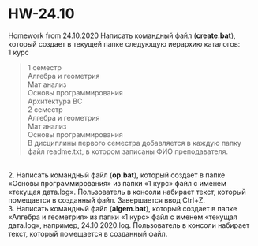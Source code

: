 # HW-24.10
Homework from 24.10.2020
Написать командный файл (<b>create.bat</b>), который создает в текущей папке следующую иерархию каталогов:</br>
1 курс</br>
 >1 семестр</br>
  >Алгебра и геометрия</br>
  >Мат анализ</br>
  >Основы программирования</br>
  >Архитектура ВС</br>
 >2 семестр</br>
  >Алгебра и геометрия</br>
  >Мат анализ</br>
  >Основы программирования</br>
В дисциплины первого семестра добавляется в каждую папку файл readme.txt, в котором записаны ФИО преподавателя.</br>
</br>
2. Написать командный файл (<b>op.bat</b>), который создает в папке «Основы программирования» из папки «1 курс» файл с именем «текущая дата.log». Пользователь в консоли набирает текст, который помещается в созданный файл. Завершается ввод Ctrl+Z.
</br>
3. Написать командный файл (<b>algem.bat</b>), который создает в папке «Алгебра и геометрия» из папки «1 курс» файл с именем «текущая дата.log», например, 24.10.2020.log. Пользователь в консоли набирает текст, который помещается в созданный файл.
